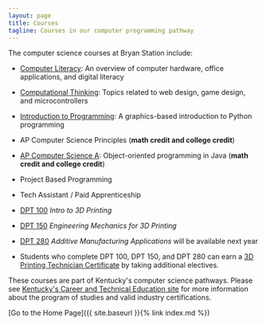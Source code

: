 ```yaml
---
layout: page
title: Courses
tagline: Courses in our computer programming pathway
---
```

The computer science courses at Bryan Station include:

* [Computer Literacy](complit): An overview of computer hardware, office applications, and digital literacy

* [Computational Thinking](compthink): Topics related to web design, game design, and microcontrollers

* [Introduction to Programming](introprog): A graphics-based introduction to Python programming

* AP Computer Science Principles (**math credit and college credit**)

* [AP Computer Science A](csa): Object-oriented programming in Java (**math credit and college credit**)

* Project Based Programming

* Tech Assistant / Paid Apprenticeship

* [DPT 100](https://docs.google.com/document/d/1xKCmSRuOJnwX1Sy_sEcJkh6G8xEw7_JK/edit?usp=sharing&ouid=115616065750392902647&rtpof=true&sd=true) *Intro to 3D Printing*

* [DPT 150](https://drive.google.com/file/d/184PuFk4I0psQ9dX3EK_ub9dRq6nVLA2Q/view?usp=sharing) *Engineering Mechanics for 3D Printing* 

* [DPT 280](https://docs.google.com/document/d/184H1DDT5ICGx2EU9FERDnUXQPhIQ_YR8/edit?usp=sharing&ouid=115616065750392902647&rtpof=true&sd=true) *Additive Manufacturing Applications* will be available next year

* Students who complete DPT 100, DPT 150, and DPT 280 can earn a [3D Printing Technician Certificate](https://southeast.kctcs.edu/education-training/program-finder/3d-printing.aspx) by taking additional electives.

These courses are part of Kentucky's computer science pathways. Please see [Kentucky's Career and Technical Education site](https://education.ky.gov/CTE/cter/Pages/default.aspx) for more information about the program of studies and valid industry certifications.

[Go to the Home Page]({{ site.baseurl }}{% link index.md %})

